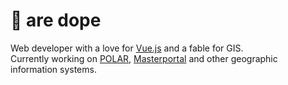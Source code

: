 # 🐧 are dope

Web developer with a love for [Vue.js][1] and a fable for GIS.  
Currently working on [POLAR][3], [Masterportal][2] and other geographic information systems.


  [1]: https://github.com/vuejs/vue
  [2]: https://bitbucket.org/geowerkstatt-hamburg/masterportal/src/dev/
  [3]: https://github.com/Dataport/polar
